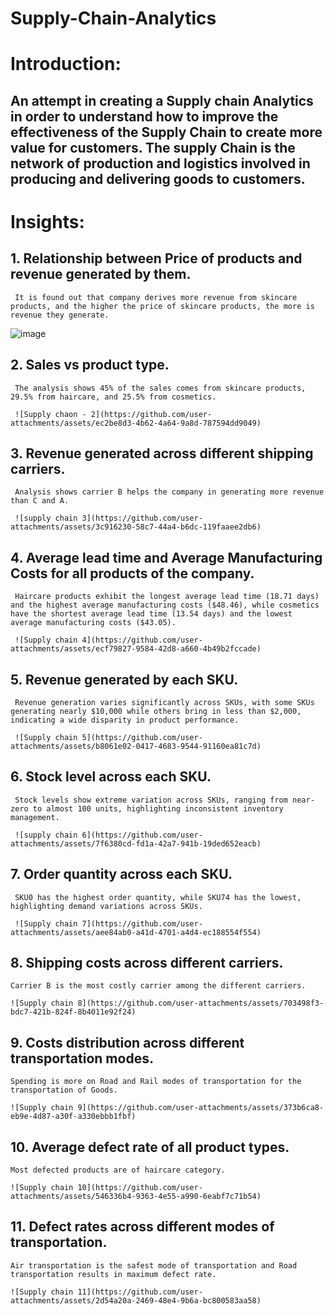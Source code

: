 # Supply-Chain-Analytics

# Introduction:
## An attempt in creating a Supply chain Analytics in order to understand how to improve the effectiveness of the Supply Chain to create more value for customers. The supply Chain is the network of production and logistics involved in producing and delivering goods to customers.


# Insights:
##   1. Relationship between Price of products and revenue generated by them.
     It is found out that company derives more revenue from skincare products, and the higher the price of skincare products, the more is revenue they generate.
     
![image](https://github.com/user-attachments/assets/33d29b5b-972b-4a5e-bd6b-292af99a3485)

##   2. Sales vs product type.
     The analysis shows 45% of the sales comes from skincare products, 29.5% from haircare, and 25.5% from cosmetics.

     ![Supply chaon - 2](https://github.com/user-attachments/assets/ec2be8d3-4b62-4a64-9a8d-787594dd9049)
    
##   3. Revenue generated across different shipping carriers.
     Analysis shows carrier B helps the company in generating more revenue than C and A.

     ![supply chain 3](https://github.com/user-attachments/assets/3c916230-58c7-44a4-b6dc-119faaee2db6)
   
##   4. Average lead time and Average Manufacturing Costs for all products of the company.
     Haircare products exhibit the longest average lead time (18.71 days) and the highest average manufacturing costs ($48.46), while cosmetics have the shortest average lead time (13.54 days) and the lowest       average manufacturing costs ($43.05).

     ![Supply chain 4](https://github.com/user-attachments/assets/ecf79827-9584-42d8-a660-4b49b2fccade)

##   5. Revenue generated by each SKU.
     Revenue generation varies significantly across SKUs, with some SKUs generating nearly $10,000 while others bring in less than $2,000, indicating a wide disparity in product performance.

     ![Supply chain 5](https://github.com/user-attachments/assets/b8061e02-0417-4683-9544-91160ea81c7d)
     
##   6. Stock level across each SKU.
     Stock levels show extreme variation across SKUs, ranging from near-zero to almost 100 units, highlighting inconsistent inventory management.

     ![supply chain 6](https://github.com/user-attachments/assets/7f6380cd-fd1a-42a7-941b-19ded652eacb)

##   7. Order quantity across each SKU.
     SKU0 has the highest order quantity, while SKU74 has the lowest, highlighting demand variations across SKUs.

     ![Supply chain 7](https://github.com/user-attachments/assets/aee84ab0-a41d-4701-a4d4-ec188554f554)

##   8. Shipping costs across different carriers.
    Carrier B is the most costly carrier among the different carriers.

    ![Supply chain 8](https://github.com/user-attachments/assets/703498f3-bdc7-421b-824f-8b4011e92f24)
   
##   9. Costs distribution across different transportation modes.
    Spending is more on Road and Rail modes of transportation for the transportation of Goods.

    ![Supply chain 9](https://github.com/user-attachments/assets/373b6ca8-eb9e-4d87-a30f-a330ebbb1fbf)
    
##   10. Average defect rate of all product types.
    Most defected products are of haircare category.

    ![Supply chain 10](https://github.com/user-attachments/assets/546336b4-9363-4e55-a990-6eabf7c71b54)

##   11. Defect rates across different modes of transportation.
    Air transportation is the safest mode of transportation and Road transportation results in maximum defect rate.

    ![Supply chain 11](https://github.com/user-attachments/assets/2d54a20a-2469-48e4-9b6a-bc800583aa58)

